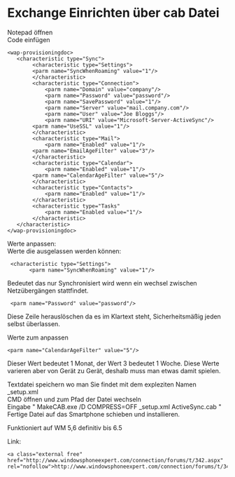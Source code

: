 # Exchange Einrichten über cab Datei

Notepad öffnen  
Code einfügen

```
<wap-provisioningdoc>
   <characteristic type="Sync">
        <characteristic type="Settings">
        <parm name="SyncWhenRoaming" value="1"/>
        </characteristic>
        <characteristic type="Connection">
            <parm name="Domain" value="company"/>
            <parm name="Password" value="password"/>
            <parm name="SavePassword" value="1"/>
            <parm name="Server" value="mail.company.com"/>
            <parm name="User" value="Joe Bloggs"/>
            <parm name="URI" value="Microsoft-Server-ActiveSync"/>
        <parm name="UseSSL" value="1"/>
        </characteristic>
        <characteristic type="Mail">
            <parm name="Enabled" value="1"/>
        <parm name="EmailAgeFilter" value="3"/>
        </characteristic>
        <characteristic type="Calendar">
            <parm name="Enabled" value="1"/>
        <parm name="CalendarAgeFilter" value="5"/>
        </characteristic>
        <characteristic type="Contacts">
            <parm name="Enabled" value="1"/>
        </characteristic>
        <characteristic type="Tasks"
            <parm name="Enabled value="1"/>
        </characteristic>
   </characteristic>
</wap-provisioningdoc>
```

Werte anpassen:  
Werte die ausgelassen werden können:

```
 <characteristic type="Settings">
       <parm name="SyncWhenRoaming" value="1"/>
```

Bedeutet das nur Synchronisiert wird wenn ein wechsel zwischen Netzübergängen stattfindet.

```
 <parm name="Password" value="password"/>
```

Diese Zeile herauslöschen da es im Klartext steht, Sicherheitsmäßig jeden selbst überlassen.  
  
Werte zum anpassen

```
<parm name="CalendarAgeFilter" value="5"/>
```

Dieser Wert bedeutet 1 Monat, der Wert 3 bedeutet 1 Woche. Diese Werte varieren aber von Gerät zu Gerät, deshalb muss man etwas damit spielen.  
  
Textdatei speichern wo man Sie findet mit dem expleziten Namen \_setup.xml  
CMD öffnen und zum Pfad der Datei wechseln  
Eingabe " MakeCAB.exe /D COMPRESS=OFF \_setup.xml ActiveSync.cab "  
Fertige Datei auf das Smartphone schieben und installieren.

Funktioniert auf WM 5,6 definitiv bis 6.5

Link:

```
<a class="external free" href="http://www.windowsphoneexpert.com/connection/forums/t/342.aspx" rel="nofollow">http://www.windowsphoneexpert.com/connection/forums/t/342.aspx</a>
```